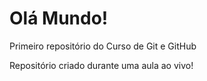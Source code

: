 # Olá Mundo!
 Primeiro repositório do Curso de Git e GitHub


Repositório criado durante uma aula ao vivo!
